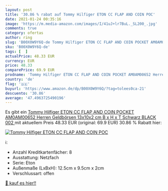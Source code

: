 ```yaml
---
layout: post
title: '30.86 % rabat auf Tommy Hilfiger ETON CC FLAP AND COIN POC'
date: 2021-01-24 00:35:16
image: 'https://m.media-amazon.com/images/I/41uJ+lr7BuL._SL200_.jpg'
comments: true
category: ofertas
author: ring
slug: 'B00X0W9Y6Q-de Tommy Hilfiger ETON CC FLAP AND COIN POCKET AM0AM00652...'
sku: 'B00X0W9Y6Q-de'
tags: [  ]
actualPrice: 48.33 EUR
currency: EUR
price: 48.33
comparePrice: 69.9 EUR
prodname: 'Tommy Hilfiger ETON CC FLAP AND COIN POCKET AM0AM00652 Herren Geldbörsen 13x10x2 cm  B x H x T   Schwarz  BLACK 002 '
country: 'de'
flag: '🇩🇪'
buyurl: 'https://www.amazon.de/dp/B00X0W9Y6Q/?tag=tolees0ca-21'
descuento: '30.86'
average: '47.4963725490196'
---
```


Es gibt ein [Tommy Hilfiger ETON CC FLAP AND COIN POCKET AM0AM00652 Herren Geldbörsen 13x10x2 cm  B x H x T   Schwarz  BLACK 002 ](https://www.amazon.de/dp/B00X0W9Y6Q/?tag=tolees0ca-21) mit aktuellem Preis 48.33 EUR (original: 69.9 EUR) 30.86 % Rabatt hier:

[![Tommy Hilfiger ETON CC FLAP AND COIN POC](https://m.media-amazon.com/images/I/41uJ+lr7BuL._SL200_.jpg)](https://www.amazon.de/dp/B00X0W9Y6Q/?tag=tolees0ca-21)

ℹ️:

- Anzahl Kreditkartenfächer: 8
- Ausstattung: Netzfach
- Serie: Eton
- Außenmaße (LxBxH): 12.5cm x 9.5cm x 2cm
- Verschlussart: offen

[🛒 kauf es hier!!](https://www.amazon.de/dp/B00X0W9Y6Q/?tag=tolees0ca-21)

